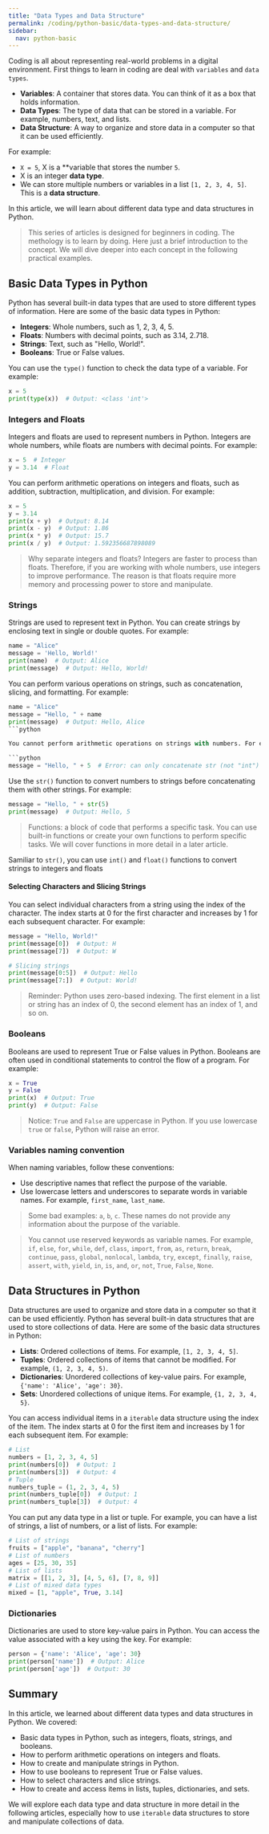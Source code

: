 ```yaml
---
title: "Data Types and Data Structure"
permalink: /coding/python-basic/data-types-and-data-structure/
sidebar:
  nav: python-basic
---
```


Coding is all about representing real-world problems in a digital environment. First things to learn in coding are deal with `variables` and `data types`.
- **Variables**: A container that stores data. You can think of it as a box that holds information.
- **Data Types**: The type of data that can be stored in a variable. For example, numbers, text, and lists.
- **Data Structure**: A way to organize and store data in a computer so that it can be used efficiently.

For example: 

- `X = 5`, X is a **variable that stores the number `5`.
- X is an integer **data type**.
- We can store multiple numbers or variables in a list `[1, 2, 3, 4, 5]`. This is a **data structure**.

In this article, we will learn about different data type and data structures in Python. 

> This series of articles is designed for beginners in coding. The methology is to learn by doing. Here just a brief introduction to the concept. We will dive deeper into each concept in the following practical examples.

## Basic Data Types in Python

Python has several built-in data types that are used to store different types of information. Here are some of the basic data types in Python:

- **Integers**: Whole numbers, such as 1, 2, 3, 4, 5.
- **Floats**: Numbers with decimal points, such as 3.14, 2.718.
- **Strings**: Text, such as "Hello, World!".
- **Booleans**: True or False values.

You can use the `type()` function to check the data type of a variable. For example:

```python
x = 5
print(type(x))  # Output: <class 'int'>
```

### Integers and Floats

Integers and floats are used to represent numbers in Python. Integers are whole numbers, while floats are numbers with decimal points. For example:

```python
x = 5  # Integer
y = 3.14  # Float
```

You can perform arithmetic operations on integers and floats, such as addition, subtraction, multiplication, and division. For example:

```python
x = 5
y = 3.14
print(x + y)  # Output: 8.14
print(x - y)  # Output: 1.86
print(x * y)  # Output: 15.7
print(x / y)  # Output: 1.592356687898089
```

> Why separate integers and floats? Integers are faster to process than floats. Therefore, if you are working with whole numbers, use integers to improve performance. The reason is that floats require more memory and processing power to store and manipulate.

### Strings

Strings are used to represent text in Python. You can create strings by enclosing text in single or double quotes. For example:

```python
name = "Alice"
message = 'Hello, World!'
print(name)  # Output: Alice
print(message)  # Output: Hello, World!
```

You can perform various operations on strings, such as concatenation, slicing, and formatting. For example:

```python
name = "Alice"
message = "Hello, " + name
print(message)  # Output: Hello, Alice
```python

You cannot perform arithmetic operations on strings with numbers. For example, the following code will raise an error: 

```python
message = "Hello, " + 5  # Error: can only concatenate str (not "int") to str
```

Use the `str()` function to convert numbers to strings before concatenating them with other strings. For example:

```python
message = "Hello, " + str(5)
print(message)  # Output: Hello, 5
```

> Functions: a block of code that performs a specific task. You can use built-in functions or create your own functions to perform specific tasks. We will cover functions in more detail in a later article.

Samiliar to `str()`, you can use `int()` and `float()` functions to convert strings to integers and floats

#### Selecting Characters and Slicing Strings

You can select individual characters from a string using the index of the character. The index starts at 0 for the first character and increases by 1 for each subsequent character. For example:

```python
message = "Hello, World!"
print(message[0])  # Output: H
print(message[7])  # Output: W

# Slicing strings
print(message[0:5])  # Output: Hello
print(message[7:])  # Output: World!
```

> Reminder: Python uses zero-based indexing. The first element in a list or string has an index of 0, the second element has an index of 1, and so on.

### Booleans

Booleans are used to represent True or False values in Python. Booleans are often used in conditional statements to control the flow of a program. For example:

```python
x = True
y = False
print(x)  # Output: True
print(y)  # Output: False
```

> Notice: `True` and `False` are uppercase in Python. If you use lowercase `true` or `false`, Python will raise an error.

### Variables naming convention

When naming variables, follow these conventions:

- Use descriptive names that reflect the purpose of the variable.
- Use lowercase letters and underscores to separate words in variable names. For example, `first_name`, `last_name`.

> Some bad examples: `a`, `b`, `c`. These names do not provide any information about the purpose of the variable.

> You cannot use reserved keywords as variable names. For example, `if`, `else`, `for`, `while`, `def`, `class`, `import`, `from`, `as`, `return`, `break`, `continue`, `pass`, `global`, `nonlocal`, `lambda`, `try`, `except`, `finally`, `raise`, `assert`, `with`, `yield`, `in`, `is`, `and`, `or`, `not`, `True`, `False`, `None`.

## Data Structures in Python

Data structures are used to organize and store data in a computer so that it can be used efficiently. Python has several built-in data structures that are used to store collections of data. Here are some of the basic data structures in Python:

- **Lists**: Ordered collections of items. For example, `[1, 2, 3, 4, 5]`.
- **Tuples**: Ordered collections of items that cannot be modified. For example, `(1, 2, 3, 4, 5)`.
- **Dictionaries**: Unordered collections of key-value pairs. For example, `{'name': 'Alice', 'age': 30}`.
- **Sets**: Unordered collections of unique items. For example, `{1, 2, 3, 4, 5}`.


You can access individual items in a `iterable` data structure using the index of the item. The index starts at 0 for the first item and increases by 1 for each subsequent item. For example:

```python
# List
numbers = [1, 2, 3, 4, 5]
print(numbers[0])  # Output: 1
print(numbers[3])  # Output: 4
# Tuple
numbers_tuple = (1, 2, 3, 4, 5)
print(numbers_tuple[0])  # Output: 1
print(numbers_tuple[3])  # Output: 4
```

You can put any data type in a list or tuple. For example, you can have a list of strings, a list of numbers, or a list of lists. For example:

```python
# List of strings
fruits = ["apple", "banana", "cherry"]
# List of numbers
ages = [25, 30, 35]
# List of lists
matrix = [[1, 2, 3], [4, 5, 6], [7, 8, 9]]
# List of mixed data types
mixed = [1, "apple", True, 3.14]
```

### Dictionaries

Dictionaries are used to store key-value pairs in Python. You can access the value associated with a key using the key. For example:

```python
person = {'name': 'Alice', 'age': 30}
print(person['name'])  # Output: Alice
print(person['age'])  # Output: 30
```

## Summary

In this article, we learned about different data types and data structures in Python. We covered:

- Basic data types in Python, such as integers, floats, strings, and booleans.
- How to perform arithmetic operations on integers and floats.
- How to create and manipulate strings in Python.
- How to use booleans to represent True or False values.
- How to select characters and slice strings.
- How to create and access items in lists, tuples, dictionaries, and sets.

We will explore each data type and data structure in more detail in the following articles, especially how to use `iterable` data structures to store and manipulate collections of data.

